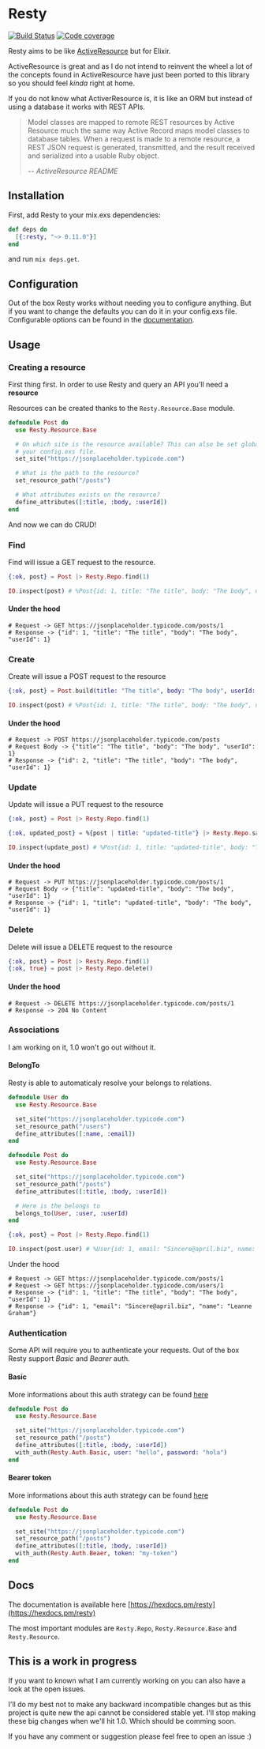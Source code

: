 # Resty

[![Build Status](https://travis-ci.org/paulhenri-l/resty.svg?branch=master)](https://travis-ci.org/paulhenri-l/resty)
[![Code coverage](https://codecov.io/gh/paulhenri-l/resty/branch/master/graph/badge.svg)](https://codecov.io/gh/paulhenri-l/resty)

Resty aims to be like [ActiveResource](https://github.com/rails/activeresource)
but for Elixir.

ActiveResource is great and as I do not intend to reinvent the wheel a lot of
the concepts found in ActiveResource have just been ported to this library so
you should feel *kinda* right at home.

If you do not know what ActiverResource is, it is like an ORM but instead of
using a database it works with REST APIs.

> Model classes are mapped to remote REST resources by Active Resource much the
> same way Active Record maps model classes to database tables. When a request
> is made to a remote resource, a REST JSON request is generated, transmitted,
> and the result received and serialized into a usable Ruby object.
>
> -- <cite>ActiveResource README</cite>

## Installation

First, add Resty to your mix.exs dependencies:

```elixir
def deps do
  [{:resty, "~> 0.11.0"}]
end
```

and run `mix deps.get`.

## Configuration

Out of the box Resty works without needing you to configure anything. But if
you want to change the defaults you can do it in your config.exs file.
Configurable options can be found in the [documentation](https://hexdocs.pm/resty/Resty.html).

## Usage

### Creating a resource

First thing first. In order to use Resty and query an API you'll need a
**resource**

Resources can be created thanks to the `Resty.Resource.Base` module.

```elixir
defmodule Post do
  use Resty.Resource.Base

  # On which site is the resource available? This can also be set globally in
  # your config.exs file.
  set_site("https://jsonplaceholder.typicode.com")

  # What is the path to the resource?
  set_resource_path("/posts")

  # What attributes exists on the resource?
  define_attributes([:title, :body, :userId])
end
```

And now we can do CRUD!

### Find

Find will issue a GET request to the resource.

```elixir
{:ok, post} = Post |> Resty.Repo.find(1)

IO.inspect(post) # %Post{id: 1, title: "The title", body: "The body", userId: 1}
```

#### Under the hood

```
# Request -> GET https://jsonplaceholder.typicode.com/posts/1
# Response -> {"id": 1, "title": "The title", "body": "The body", "userId": 1}
```

### Create

Create will issue a POST request to the resource

```elixir
{:ok, post} = Post.build(title: "The title", body: "The body", userId: 1) |> Resty.Repo.save()

IO.inspect(post) # %Post{id: 1, title: "The title", body: "The body", userId: 1}
```

#### Under the hood

```
# Request -> POST https://jsonplaceholder.typicode.com/posts
# Request Body -> {"title": "The title", "body": "The body", "userId": 1}
# Response -> {"id": 2, "title": "The title", "body": "The body", "userId": 1}
```

### Update

Update will issue a PUT request to the resource

```elixir
{:ok, post} = Post |> Resty.Repo.find(1)

{:ok, updated_post} = %{post | title: "updated-title"} |> Resty.Repo.save()

IO.inspect(update_post) # %Post{id: 1, title: "updated-title", body: "The body", userId: 1}
```

#### Under the hood

```
# Request -> PUT https://jsonplaceholder.typicode.com/posts/1
# Request Body -> {"title": "updated-title", "body": "The body", "userId": 1}
# Response -> {"id": 1, "title": "updated-title", "body": "The body", "userId": 1}
```

### Delete

Delete will issue a DELETE request to the resource

```elixir
{:ok, post} = Post |> Resty.Repo.find(1)
{:ok, true} = post |> Resty.Repo.delete()
```

#### Under the hood

```
# Request -> DELETE https://jsonplaceholder.typicode.com/posts/1
# Response -> 204 No Content
```

### Associations

I am working on it, 1.0 won't go out without it.

#### BelongTo

Resty is able to automaticaly resolve your belongs to relations.

```elixir
defmodule User do
  use Resty.Resource.Base

  set_site("https://jsonplaceholder.typicode.com")
  set_resource_path("/users")
  define_attributes([:name, :email])
end

defmodule Post do
  use Resty.Resource.Base

  set_site("https://jsonplaceholder.typicode.com")
  set_resource_path("/posts")
  define_attributes([:title, :body, :userId])

  # Here is the belongs to
  belongs_to(User, :user, :userId)
end

{:ok, post} = Post |> Resty.Repo.find(1)

IO.inspect(post.user) # %User{id: 1, email: "Sincere@april.biz", name: "Leanne Graham"}
```

Under the hood

```
# Request -> GET https://jsonplaceholder.typicode.com/posts/1
# Request -> GET https://jsonplaceholder.typicode.com/users/1
# Response -> {"id": 1, "title": "The title", "body": "The body", "userId": 1}
# Response -> {"id": 1, "email": "Sincere@april.biz", "name": "Leanne Graham"}
```

### Authentication

Some API will require you to authenticate your requests. Out of the box Resty
support *Basic* and *Bearer* auth.

#### Basic

More informations about this auth strategy can be found [here](https://hexdocs.pm/resty/Resty.Auth.Basic.html)

```elixir
defmodule Post do
  use Resty.Resource.Base

  set_site("https://jsonplaceholder.typicode.com")
  set_resource_path("/posts")
  define_attributes([:title, :body, :userId])
  with_auth(Resty.Auth.Basic, user: "hello", password: "hola")
end
```

#### Bearer token

More informations about this auth strategy can be found [here](https://hexdocs.pm/resty/Resty.Auth.Bearer.html)

```elixir
defmodule Post do
  use Resty.Resource.Base

  set_site("https://jsonplaceholder.typicode.com")
  set_resource_path("/posts")
  define_attributes([:title, :body, :userId])
  with_auth(Resty.Auth.Beaer, token: "my-token")
end
```

## Docs

The documentation is available here [https://hexdocs.pm/resty](https://hexdocs.pm/resty)

The most important modules are `Resty.Repo`, `Resty.Resource.Base` and `Resty.Resource`.

## This is a work in progress

If you want to known what I am currently working on you can also have a look at
the open issues.

I'll do my best not to make any backward incompatible changes but as this project
is quite new the api cannot be considered stable yet. I'll stop making these big
changes when we'll hit 1.0. Which should be comming soon.

If you have any comment or suggestion please feel free to open an issue :)
